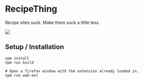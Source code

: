 # RecipeThing

Recipe sites suck. Make them suck a little less.

![](https://i.imgur.com/hIRrrvF.gif)


## Setup / Installation

    npm install
    npm run build

    # Open a firefox window with the extension already loaded in.
    npm run web-ext
